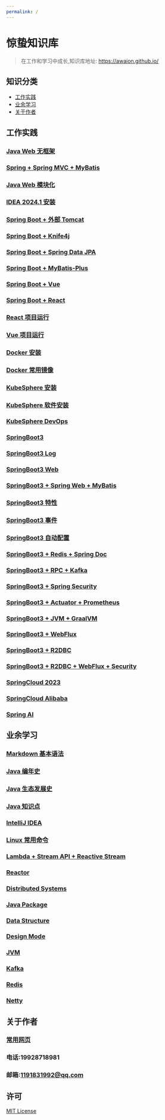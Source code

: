 ```yaml
---
permalink: /
---
```


# 惊蛰知识库

> 在工作和学习中成长,知识库地址: https://awaion.github.io/

## 知识分类

- [工作实践](#工作实践)
- [业余学习](#业余学习)
- [关于作者](#关于作者)

## 工作实践

### [Java Web 无框架](/02_java/0001_old_java/0001_java_web.md)
### [Spring + Spring MVC + MyBatis](/02_java/0001_old_java/0002_java_ssm.md)
### [Java Web 模块化](/02_java/0001_old_java/0003_java_modules.md)
### [IDEA 2024.1 安装](/02_java/0002_java/0004_ide_idea.md)
### [Spring Boot + 外部 Tomcat](/02_java/0003_boot2/0005_springboot_tomcat.md)
### [Spring Boot + Knife4j](/02_java/0003_boot2/0006_springboot_knife4j.md)
### [Spring Boot + Spring Data JPA](/02_java/0003_boot2/0007_springboot_springdatajpa.md)
### [Spring Boot + MyBatis-Plus](/02_java/0003_boot2/0008_springboot_mybatisplus.md)
### [Spring Boot + Vue](/02_java/0003_boot2/0009_springboot_vue.md)
### [Spring Boot + React](/02_java/0003_boot2/0010_springboot_react.md)
### [React 项目运行](/04_js/0011_js_react.md)
### [Vue 项目运行](/04_js/0012_js_vue.md)
### [Docker 安装](/03_kubesphere/0013_docker_install.md)
### [Docker 常用镜像](/03_kubesphere/0014_docker_software.md)
### [KubeSphere 安装](/03_kubesphere/0015_kubesphere.md)
### [KubeSphere 软件安装](/03_kubesphere/0016_kubesphere_software.md)
### [KubeSphere DevOps](/03_kubesphere/0017_kubesphere_devops.md)
### [SpringBoot3](/02_java/0004_boot3/0018_springboot3_init.md)
### [SpringBoot3 Log](/02_java/0004_boot3/0019_springboot3_log.md)
### [SpringBoot3 Web](/02_java/0004_boot3/0020_springboot3_web.md)
### [SpringBoot3 + Spring Web + MyBatis](/02_java/0004_boot3/0021_springboot3_ssm.md)
### [SpringBoot3 特性](/02_java/0004_boot3/0022_springboot3_base.md)
### [SpringBoot3 事件](/02_java/0004_boot3/0023_springboot3_core.md)
### [SpringBoot3 自动配置](/02_java/0004_boot3/0024_springboot3_auto.md)
### [SpringBoot3 + Redis + Spring Doc](/02_java/0004_boot3/0025_springboot3_starter.md)
### [SpringBoot3 + RPC + Kafka](/02_java/0004_boot3/0026_springboot3_rpc.md)
### [SpringBoot3 + Spring Security](/02_java/0004_boot3/0027_springboot3_security.md)
### [SpringBoot3 + Actuator + Prometheus](/02_java/0004_boot3/0028_springboot3_prometheus.md)
### [SpringBoot3 + JVM + GraalVM](/02_java/0004_boot3/0029_springboot3_aot.md)
### [SpringBoot3 + WebFlux](/02_java/0004_boot3/0030_springboot3_webflux.md)
### [SpringBoot3 + R2DBC](/02_java/0004_boot3/0031_springboot3_r2dbc.md)
### [SpringBoot3 + R2DBC + WebFlux + Security](/02_java/0004_boot3/0032_springboot3_reactor.md)
### [SpringCloud 2023](02_java/0005_cloud/0033_springcloud_2023.md)
### [SpringCloud Alibaba](02_java/0005_cloud/0034_springcloud_alibaba.md)
### [Spring AI](02_java/0004_boot3/0035_springboot3_AI.md)

## 业余学习

### [Markdown 基本语法](/05_study/0001_markdown.md)
### [Java 编年史](/05_study/0002_java.md)
### [Java 生态发展史](/05_study/0003_java_ecosystem.md)
### [Java 知识点](/05_study/0004_java_knowledge.md)
### [IntelliJ IDEA](/05_study/0006_ide_idea.md)
### [Linux 常用命令](/05_study/0007_linux_command.md)
### [Lambda + Stream API + Reactive Stream](/05_study/0008_reactor_base.md)
### [Reactor](/05_study/0009_reactor_use.md)
### [Distributed Systems](05_study/0010_distributed_systems.md)
### [Java Package](05_study/0011_java_package.md)
### [Data Structure](05_study/0012_data_structure.md)
### [Design Mode](05_study/0013_design_mode.md)
### [JVM](05_study/0014_java_jvm.md)
### [Kafka](05_study/0015_kafka.md)
### [Redis](05_study/0016_redis.md)
### [Netty](05_study/0017_netty.md)


## 关于作者
### [常用网页](/06_author/0001_web_page.md)
### 电话:19928718981
### 邮箱:1191831992@qq.com

## 许可
[MIT License](https://opensource.org/license/mit)
